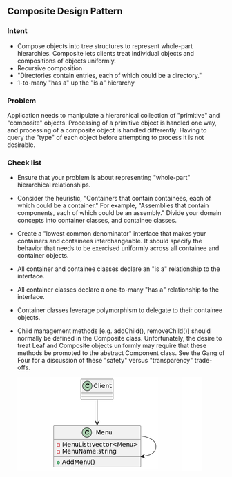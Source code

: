 ## Composite Design Pattern
### Intent
* Compose objects into tree structures to represent whole-part hierarchies. Composite lets clients treat individual objects and compositions of objects uniformly.
* Recursive composition
* "Directories contain entries, each of which could be a directory."
* 1-to-many "has a" up the "is a" hierarchy
### Problem
Application needs to manipulate a hierarchical collection of "primitive" and "composite" objects. Processing of a primitive object is handled one way, and processing of a composite object is handled differently. Having to query the "type" of each object before attempting to process it is not desirable.
### Check list
* Ensure that your problem is about representing "whole-part" hierarchical relationships.
* Consider the heuristic, "Containers that contain containees, each of which could be a container." For example, "Assemblies that contain components, each of which could be an assembly." Divide your domain concepts into container classes, and containee classes.
* Create a "lowest common denominator" interface that makes your containers and containees interchangeable. It should specify the behavior that needs to be exercised uniformly across all containee and container objects.
* All container and containee classes declare an "is a" relationship to the interface.
* All container classes declare a one-to-many "has a" relationship to the interface.
* Container classes leverage polymorphism to delegate to their containee objects.
* Child management methods [e.g. addChild(), removeChild()] should normally be defined in the Composite class. Unfortunately, the desire to treat Leaf and Composite objects uniformly may require that these methods be promoted to the abstract Component class. See the Gang of Four for a discussion of these "safety" versus "transparency" trade-offs.

  
  ![image](./Composite.png)
